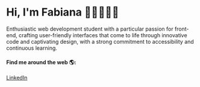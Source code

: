 # Hi, I'm Fabiana 👋🏼👩🏽‍💻

Enthusiastic web development student with a particular passion for front-end, crafting user-friendly interfaces that come to life through innovative code and captivating design, with a strong commitment to accessibility and continuous learning.

#### Find me around the web 🌎:
<a href="https://www.linkedin.com/in/fabiana-campos1/">LinkedIn</a>
